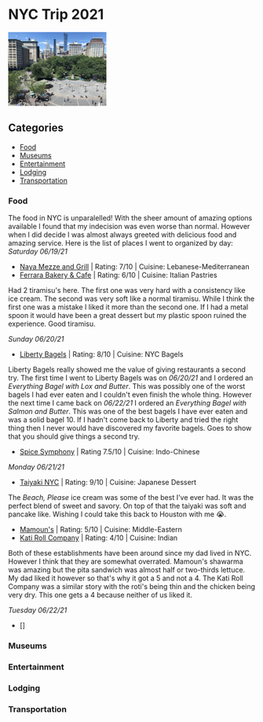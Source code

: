 # NYC Trip 2021
<img src="../images/nycheader.jpg" alt="NYC Header Image" width="200"/>

## Categories
- [Food](#Food)
- [Museums](#Museums)
- [Entertainment](#Entertainment)
- [Lodging](#Lodging)
- [Transportation](#Transportation)
### Food
The food in NYC is unparalelled! With the sheer amount of amazing options available I found that my indecision was even worse than normal. However when I did decide I was almost always greeted with delicious food and amazing service. Here is the list of places I went to organized by day: <br>
*Saturday 06/19/21*
- [Naya Mezze and Grill](https://www.nayarestaurants.com/) | Rating: 7/10 | Cuisine: Lebanese-Mediterranean
- [Ferrara Bakery & Cafe](http://www.ferraranyc.com/) | Rating: 6/10 | Cuisine: Italian Pastries


Had 2 tiramisu's here. The first one was very hard with a consistency like ice cream. The second was very soft like a normal tiramisu. While I think the first one was a mistake I liked it more than the second one. If I had a metal spoon it would have been a great dessert but my plastic spoon ruined the experience. Good tiramisu.

*Sunday 06/20/21*
- [Liberty Bagels](https://libertybagelsny.com/midtown/) | Rating: 8/10 | Cuisine: NYC Bagels

Liberty Bagels really showed me the value of giving restaurants a second try. The first time I went to Liberty Bagels was on *06/20/21* and I ordered an *Everything Bagel with Lox and Butter*. This was possibly one of the worst bagels I had ever eaten and I couldn't even finish the whole thing. However the next time I came back on *06/22/21* I ordered an *Everything Bagel with Salmon and Butter*. This was one of the best bagels I have ever eaten and was a solid bagel 10. If I hadn't come back to Liberty and tried the right thing then I never would have discovered my favorite bagels. Goes to show that you should give things a second try.
- [Spice Symphony](https://www.spicesymphony.com/50th-street/) | Rating 7.5/10 | Cuisine: Indo-Chinese

*Monday 06/21/21*
- [Taiyaki NYC](https://taiyakinyc.com/) | Rating: 9/10 | Cuisine: Japanese Dessert

The *Beach, Please* ice cream was some of the best I've ever had. It was the perfect blend of sweet and savory. On top of that the taiyaki was soft and pancake like. Wishing I could take this back to Houston with me :sob:.
- [Mamoun's](https://mamouns.com/) | Rating: 5/10 | Cuisine: Middle-Eastern
- [Kati Roll Company](https://www.thekatirollcompany.com/) | Rating: 4/10 | Cuisine: Indian

Both of these establishments have been around since my dad lived in NYC. However I think that they are somewhat overrated. Mamoun's shawarma was amazing but the pita sandwich was almost half or two-thirds lettuce. My dad liked it however so that's why it got a 5 and not a 4. The Kati Roll Company was a similar story with the roti's being thin and the chicken being very dry. This one gets a 4 because neither of us liked it.

*Tuesday 06/22/21*
- []
### Museums
### Entertainment
### Lodging
### Transportation